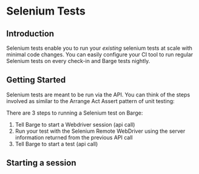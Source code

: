 # Selenium Tests


## Introduction

Selenium tests enable you to run your _existing_ selenium tests at scale with minimal code changes. You can easily configure your CI tool to run regular Selenium tests on every check-in and Barge tests nightly.

## Getting Started

Selenium tests are meant to be run via the API. You can think of the steps involved as similar to the Arrange Act Assert pattern of unit testing:

There are 3 steps to running a Selenium test on Barge:

1. Tell Barge to start a Webdriver session (api call)
2. Run your test with the Selenium Remote WebDriver using the server information returned from the previous API call
3. Tell Barge to start a test (api call)

## Starting a session